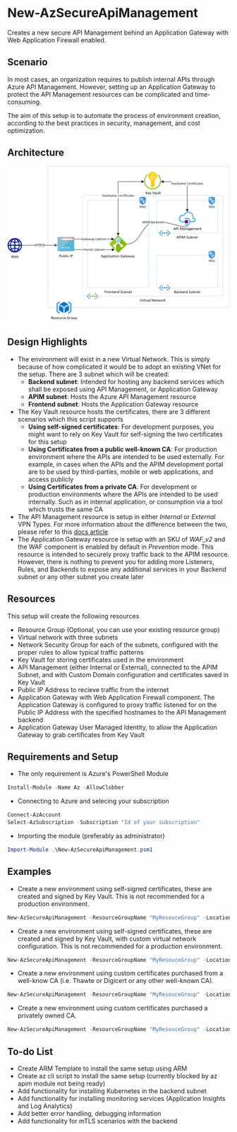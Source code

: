 # New-AzSecureApiManagement

Creates a new secure API Management behind an Application Gateway with Web Application Firewall enabled.

## Scenario

In most cases, an organization requires to publish internal APIs through Azure API Management. However, setting up an Application Gateway to protect the API Management resources can be complicated and time-consuming.

The aim of this setup is to automate the process of environment creation, according to the best practices in security, management, and cost optimization.

## Architecture

![Basic Architecture](/Images/SecureMicroservices.png)

## Design Highlights

* The environment will exist in a new Virtual Network. This is simply because of how complicated it would be to adopt an existing VNet for the setup. There are 3 subnet which will be created:
  * **Backend subnet**: Intended for hosting any backend services which shall be exposed using API Management, or Application Gateway
  * **APIM subnet**: Hosts the Azure API Management resource
  * **Frontend subnet**: Hosts the Application Gateway resource
* The Key Vault resource hosts the certificates, there are 3 different scenarios which this script supports
  * **Using self-signed certificates**: For development purposes, you might want to rely on Key Vault for self-signing the two certificates for this setup
  * **Using Certificates from a public well-known CA**: For production environment where the APIs are intended to be used externally. For example, in cases when the APIs and the APIM development portal are to be used by third-parties, mobile or web applications, and access publicly
  * **Using Certificates from a private CA**: For development or production environments where the APIs are intended to be used internally. Such as in internal application, or consumption via a tool which trusts the same CA
* The API Management resource is setup in either *Internal* or *External* VPN Types. For more information about the difference between the two, please refer to this [docs article](https://docs.microsoft.com/en-us/azure/api-management/api-management-using-with-internal-vnet)
* The Application Gateway resource is setup with an SKU of *WAF_v2* and the WAF component is enabled by default in *Prevention* mode. This resource is intended to securely proxy traffic back to the APIM resource. However, there is nothing to prevent you for adding more Listeners, Rules, and Backends to expose any additional services in your Backend subnet or any other subnet you create later

## Resources

This setup will create the following resources

* Resource Group (Optional, you can use your existing resource group)
* Virtual network with three subnets
* Network Security Group for each of the subnets, configured with the proper rules to allow typical traffic patterns
* Key Vault for storing certificates used in the environment
* API Management (either Internal or External), connected to the APIM Subnet, and with Custom Domain configuration and certificates saved in Key Vault
* Public IP Address to recieve traffic from the internet
* Application Gateway with Web Application Firewall component. The Application Gateway is configured to proxy traffic listened for on the Public IP Address with the specified hostnames to the API Management backend
* Application Gateway User Managed Identity, to allow the Application Gateway to grab certificates from Key Vault

## Requirements and Setup

* The only requirement is Azure's PowerShell Module

```powershell
Install-Module -Name Az -AllowClobber
```

* Connecting to Azure and selecing your subscription

```powershell
Connect-AzAccount
Select-AzSubscription -Subscription "Id of your subscription"
```

* Importing the module (preferably as administrator)

```powershell
Import-Module .\New-AzSecureApiManagement.psm1
```

## Examples

* Create a new environment using self-signed certificates, these are created and signed by Key Vault. This is not recommended for a production environment.

```powershell
New-AzSecureApiManagement -ResourceGroupName "MyResouceGroup" -Location "WestEurope" -EnvironmentName "MyNewEnvironment" -ApimOrganizationName "MyOrganization" -ApimOrganizationEmail "myorg@email.com" -UseSelfSignedCertificates -ApimGatewayHostname "api.contoso.net" -ApimPortalHostname "portal.contoso.net" -IsWellKnownCA
```

* Create a new environment using self-signed certificates, these are created and signed by Key Vault, with custom virtual network configuration. This is not recommended for a production environment.

```powershell
New-AzSecureApiManagement -ResourceGroupName "MyResouceGroup" -Location "WestEurope" -EnvironmentName "MyNewEnvironment" -VirtualNetworkCidr "10.0.0.0/23" -BackendSubnetCidr "10.0.0.0/24" -FrontendSubnetCidr "10.0.1.0/26" -ApimSubnetCidr "10.0.1.64/26" -ApimOrganizationName "MyOrganization" -ApimOrganizationEmail "myorg@email.com" -ApimSku "Developer" -ApimVpnType "Internal" -UseSelfSignedCertificates -ApimGatewayHostname "api.contoso.net" -ApimPortalHostname "portal.contoso.net" -IsWellKnownCA
```

* Create a new environment using custom certificates purchased from a well-know CA (i.e. Thawte or Digicert or any other well-known CA).

```powershell
New-AzSecureApiManagement -ResourceGroupName "MyResouceGroup" -Location "WestEurope" -EnvironmentName "MyNewEnvironment" -VirtualNetworkCidr "10.0.0.0/23" -BackendSubnetCidr "10.0.0.0/24" -FrontendSubnetCidr "10.0.1.0/26" -ApimSubnetCidr "10.0.1.64/26" -ApimOrganizationName "MyOrganization" -ApimOrganizationEmail "myorg@email.com" -ApimSku "Premium" -ApimVpnType "External" -ApimGatewayHostname "api.contoso.net" -ApimPortalHostname "portal.contoso.net" -IsWellKnownCA -GatewayCertificate "gatewaycertificate.pfx" -GatewayCertificatePassword (ConvertTo-SecureString -AsPlainText -String "certpassword") -PortalCertificate "portalcertificate.pfx" -PortalCertificatePassword (ConvertTo-SecureString -AsPlainText -String "certpassword")
```

* Create a new environment using custom certificates purchased a privately owned CA.

```powershell
New-AzSecureApiManagement -ResourceGroupName "MyResouceGroup" -Location "WestEurope" -EnvironmentName "MyNewEnvironment" -VirtualNetworkCidr "10.0.0.0/23" -BackendSubnetCidr "10.0.0.0/24" -FrontendSubnetCidr "10.0.1.0/26" -ApimSubnetCidr "10.0.1.64/26" -ApimOrganizationName "MyOrganization" -ApimOrganizationEmail "myorg@email.com" -ApimSku "Premium" -ApimVpnType "Internal" -ApimGatewayHostname "api.contoso.net" -ApimPortalHostname "portal.contoso.net" -CACertificate "cacert.cer" -GatewayCertificate "gatewaycertificate.pfx" -GatewayCertificatePassword (ConvertTo-SecureString -AsPlainText -String "certpassword") -PortalCertificate "portalcertificate.pfx" -PortalCertificatePassword (ConvertTo-SecureString -AsPlainText -String "certpassword")
```

## To-do List

* Create ARM Template to install the same setup using ARM
* Create az cli script to install the same setup (currently blocked by az apim module not being ready)
* Add functionality for installing Kubernetes in the backend subnet
* Add functionality for installing monitoring services (Application Insights and Log Analytics)
* Add better error handling, debugging information
* Add functionality for mTLS scenarios with the backend
